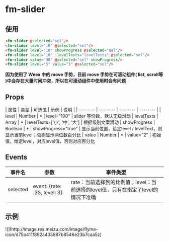 # fm-slider

## 使用
```html
<fm-slider @selected="sel"/>
<fm-slider level="10" @selected="sel"/>
<fm-slider level="10" showProgress @selected="sel"/>
<fm-slider level="10" :levelTexts="levelTexts" @selected="sel"/>
<fm-slider value="40" @selected="sel" showProgress/>
<fm-slider level="5" value="3" @selected="sel"/>
```

**因为使用了 Weex 中的 move 手势，目前 move 手势在可滚动组件( list, scroll等 )中会存在大量时间冲突，所以在可滚动组件中使用时会有问题**

## Props
| 属性 | 类型 | 可选值 | 示例 | 说明 |
| -------- | -------- | -------- | -------- | 
| level | Number | *  | level="100"  | slider 等份数，默认无级滑动
| levelTexts | Array | * |  levelTexts=\['小', '中', '大']  | 根据级别文案滑动
| showProgress  | Boolean  | *  |  	showProgress="true" |  显示当前位置，给定level / levelText，则显示当前level；否则显示两位数百分比
| value  | Number  | *  |  value="2" | 初始值，给定level，对应level值，否则对应百分比
## Events
| 事件名 | 参数 | 事件类型 
| -------- | -------- | -------- 
| selected | event: {rate: .35, level: 3}  |  rate：当前选择到的比例值；level：当前选择的level值，只有在指定了level的情况下准确

## 示例
<div class="img-txt">
![](http://image.res.meizu.com/image/flyme-icon/d75b411f892a435887b8546e23b7caa5z)
</div>